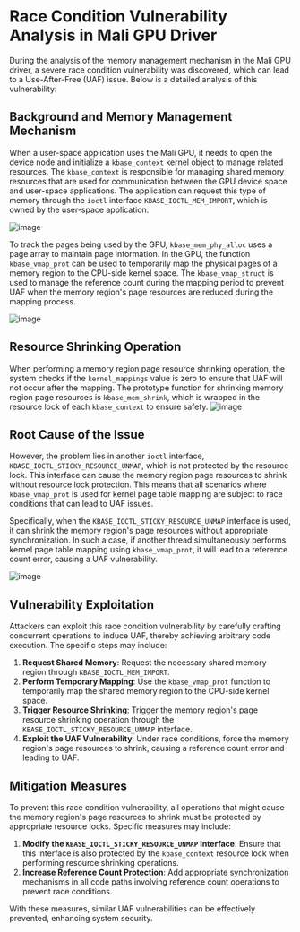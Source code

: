 # Race Condition Vulnerability Analysis in Mali GPU Driver

During the analysis of the memory management mechanism in the Mali GPU driver, a severe race condition vulnerability was discovered, which can lead to a Use-After-Free (UAF) issue. Below is a detailed analysis of this vulnerability:

## Background and Memory Management Mechanism

When a user-space application uses the Mali GPU, it needs to open the device node and initialize a `kbase_context` kernel object to manage related resources. The `kbase_context` is responsible for managing shared memory resources that are used for communication between the GPU device space and user-space applications. The application can request this type of memory through the `ioctl` interface `KBASE_IOCTL_MEM_IMPORT`, which is owned by the user-space application.

![image](https://github.com/Scripterdoge/ARM/assets/54847959/32a910f3-71ed-402c-a9d7-99bb9bcf64a2)

To track the pages being used by the GPU, `kbase_mem_phy_alloc` uses a page array to maintain page information. In the GPU, the function `kbase_vmap_prot` can be used to temporarily map the physical pages of a memory region to the CPU-side kernel space. The `kbase_vmap_struct` is used to manage the reference count during the mapping period to prevent UAF when the memory region's page resources are reduced during the mapping process.

![image](https://github.com/Scripterdoge/ARM/assets/54847959/08275916-ddbc-47cb-9eaf-068e5dc0776a)


## Resource Shrinking Operation

When performing a memory region page resource shrinking operation, the system checks if the `kernel_mappings` value is zero to ensure that UAF will not occur after the mapping. The prototype function for shrinking memory region page resources is `kbase_mem_shrink`, which is wrapped in the resource lock of each `kbase_context` to ensure safety.
![image](https://github.com/Scripterdoge/ARM/assets/54847959/62d3ac87-deb9-4453-a9cc-4b6de5b45de7)

## Root Cause of the Issue

However, the problem lies in another `ioctl` interface, `KBASE_IOCTL_STICKY_RESOURCE_UNMAP`, which is not protected by the resource lock. This interface can cause the memory region page resources to shrink without resource lock protection. This means that all scenarios where `kbase_vmap_prot` is used for kernel page table mapping are subject to race conditions that can lead to UAF issues.

Specifically, when the `KBASE_IOCTL_STICKY_RESOURCE_UNMAP` interface is used, it can shrink the memory region's page resources without appropriate synchronization. In such a case, if another thread simultaneously performs kernel page table mapping using `kbase_vmap_prot`, it will lead to a reference count error, causing a UAF vulnerability.

![image](https://github.com/Scripterdoge/ARM/assets/54847959/4c488600-3a28-4420-9f52-e9d81be866e1)

## Vulnerability Exploitation

Attackers can exploit this race condition vulnerability by carefully crafting concurrent operations to induce UAF, thereby achieving arbitrary code execution. The specific steps may include:

1. **Request Shared Memory**: Request the necessary shared memory region through `KBASE_IOCTL_MEM_IMPORT`.
2. **Perform Temporary Mapping**: Use the `kbase_vmap_prot` function to temporarily map the shared memory region to the CPU-side kernel space.
3. **Trigger Resource Shrinking**: Trigger the memory region's page resource shrinking operation through the `KBASE_IOCTL_STICKY_RESOURCE_UNMAP` interface.
4. **Exploit the UAF Vulnerability**: Under race conditions, force the memory region's page resources to shrink, causing a reference count error and leading to UAF.

## Mitigation Measures

To prevent this race condition vulnerability, all operations that might cause the memory region's page resources to shrink must be protected by appropriate resource locks. Specific measures may include:

1. **Modify the `KBASE_IOCTL_STICKY_RESOURCE_UNMAP` Interface**: Ensure that this interface is also protected by the `kbase_context` resource lock when performing resource shrinking operations.
2. **Increase Reference Count Protection**: Add appropriate synchronization mechanisms in all code paths involving reference count operations to prevent race conditions.

With these measures, similar UAF vulnerabilities can be effectively prevented, enhancing system security.
